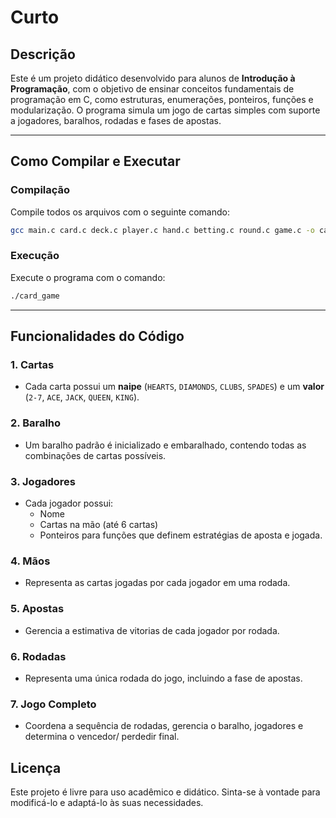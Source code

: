 # Curto

## Descrição
Este é um projeto didático desenvolvido para alunos de **Introdução à Programação**, com o objetivo de ensinar conceitos fundamentais de programação em C, como estruturas, enumerações, ponteiros, funções e modularização. O programa simula um jogo de cartas simples com suporte a jogadores, baralhos, rodadas e fases de apostas.

---

## Como Compilar e Executar

### Compilação
Compile todos os arquivos com o seguinte comando:
```bash
gcc main.c card.c deck.c player.c hand.c betting.c round.c game.c -o card_game
```

### Execução
Execute o programa com o comando:
```bash
./card_game
```

---

## Funcionalidades do Código

### 1. **Cartas**
- Cada carta possui um **naipe** (`HEARTS`, `DIAMONDS`, `CLUBS`, `SPADES`) e um **valor** (`2-7`, `ACE`, `JACK`, `QUEEN`, `KING`).

### 2. **Baralho**
- Um baralho padrão é inicializado e embaralhado, contendo todas as combinações de cartas possíveis.

### 3. **Jogadores**
- Cada jogador possui:
  - Nome
  - Cartas na mão (até 6 cartas)
  - Ponteiros para funções que definem estratégias de aposta e jogada.

### 4. **Mãos**
- Representa as cartas jogadas por cada jogador em uma rodada.

### 5. **Apostas**
- Gerencia a estimativa de vitorias de cada jogador por rodada.

### 6. **Rodadas**
- Representa uma única rodada do jogo, incluindo a fase de apostas.

### 7. **Jogo Completo**
- Coordena a sequência de rodadas, gerencia o baralho, jogadores e determina o vencedor/ perdedir final.

## Licença
Este projeto é livre para uso acadêmico e didático. Sinta-se à vontade para modificá-lo e adaptá-lo às suas necessidades.
